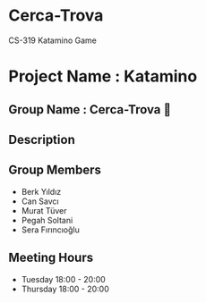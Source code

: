 # Cerca-Trova
CS-319 Katamino Game
# Project Name : Katamino

##  Group Name    : Cerca-Trova :art:

## Description

## Group Members
* Berk Yıldız
* Can Savcı
* Murat Tüver
* Pegah Soltani
* Sera Fırıncıoğlu

## Meeting Hours
* Tuesday   18:00 - 20:00
* Thursday  18:00 - 20:00
